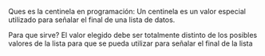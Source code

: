 Ques es la centinela en programación: Un centinela es un valor especial utilizado para señalar el final de una lista de datos.

Para que sirve? El valor elegido debe ser totalmente distinto de los posibles valores de la lista para que se pueda utilizar para señalar el final de la lista